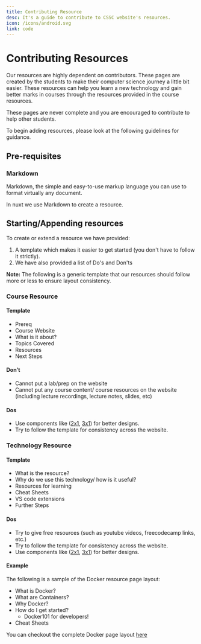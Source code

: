 ```yaml
---
title: Contributing Resource
desc: It's a guide to contribute to CSSC website's resources.
icon: /icons/android.svg
link: code
---
```


# Contributing Resources

Our resources are highly dependent on contributors. These pages are created by
the students to make their computer science journey a little bit easier. These
resources can help you learn a new technology and gain better marks in courses
through the resources provided in the course resources.

These pages are never complete and you are encouraged to contribute to help
other students.

To begin adding resources, please look at the following guidelines for guidance.

## Pre-requisites

### Markdown

Markdown, the simple and easy-to-use markup language you can use to format
virtually any document.

In nuxt we use Markdown to create a resource.

<grid-1-x-2
img-Src="/contribution-guide/md.svg"
desc="You can check out this markdown tutorial to get started."
button="Start Learning!"
link="https://www.markdowntutorial.com/"></grid-1-x-2>

## Starting/Appending resources

To create or extend a resource we have provided:

1. A template which makes it easier to get started (you don't have to follow it
   strictly).
2. We have also provided a list of Do's and Don'ts

**Note:** The following is a generic template that our resources should follow
more or less to ensure layout consistency.

### Course Resource

#### Template

- Prereq
- Course Website
- What is it about?
- Topics Covered
- Resources
- Next Steps

#### Don’t

- Cannot put a lab/prep on the website
- Cannot put any course content/ course resources on the website (including
  lecture recordings, lecture notes, slides, etc)

#### Dos

- Use components like
  ([2x1](https://github.com/utm-cssc/website/blob/master/components/global/Grid1x2.vue),
  [3x1](https://github.com/utm-cssc/website/blob/master/components/global/Grid1x3.vue))
  for better designs.
- Try to follow the template for consistency across the website.

### Technology Resource

#### Template

- What is the resource?
- Why do we use this technology/ how is it useful?
- Resources for learning
- Cheat Sheets
- VS code extensions
- Further Steps

#### Dos

- Try to give free resources (such as youtube videos, freecodecamp links, etc.)
- Try to follow the template for consistency across the website.
- Use components like
  ([2x1](https://github.com/utm-cssc/website/blob/master/components/global/Grid1x2.vue),
  [3x1](https://github.com/utm-cssc/website/blob/master/components/global/Grid1x3.vue))
  for better designs.

#### Example

The following is a sample of the Docker resource page layout:

- What is Docker?
- What are Containers?
- Why Docker?
- How do I get started?
  - Docker101 for developers!
- Cheat Sheets

You can checkout the complete Docker page layout
[here](https://cssc.utm.utoronto.ca/resources/docker)
